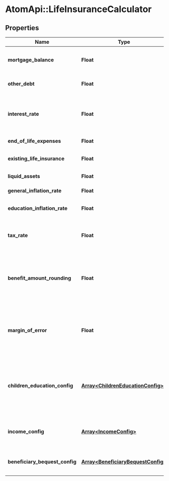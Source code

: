 # AtomApi::LifeInsuranceCalculator

## Properties
Name | Type | Description | Notes
------------ | ------------- | ------------- | -------------
**mortgage_balance** | **Float** | The outstanding mortgage balance | 
**other_debt** | **Float** | Other outstanding debt | 
**interest_rate** | **Float** | The interest rate earned once the benefit amount is received | 
**end_of_life_expenses** | **Float** | End-of-life expenses | [optional] 
**existing_life_insurance** | **Float** | Life insurance already held | [optional] 
**liquid_assets** | **Float** | Liquid assets held | [optional] 
**general_inflation_rate** | **Float** | The general inflation rate | [optional] 
**education_inflation_rate** | **Float** | The inflation rate for education | [optional] 
**tax_rate** | **Float** | The tax rate applied to earnings from the interest rate | [optional] 
**benefit_amount_rounding** | **Float** | A parameter to round the benefit amount up to a configurable number of digits | [optional] 
**margin_of_error** | **Float** | The margin of error to apply to the life insurance needed, before rounding | [optional] 
**children_education_config** | [**Array&lt;ChildrenEducationConfig&gt;**](ChildrenEducationConfig.md) | Benefit information to provide for childrens&#39; primary, secondary, and tertiary schooling | [optional] 
**income_config** | [**Array&lt;IncomeConfig&gt;**](IncomeConfig.md) | Information on replacement income for beneficiaries | [optional] 
**beneficiary_bequest_config** | [**Array&lt;BeneficiaryBequestConfig&gt;**](BeneficiaryBequestConfig.md) | Information on bequests for beneficiaries | [optional] 


